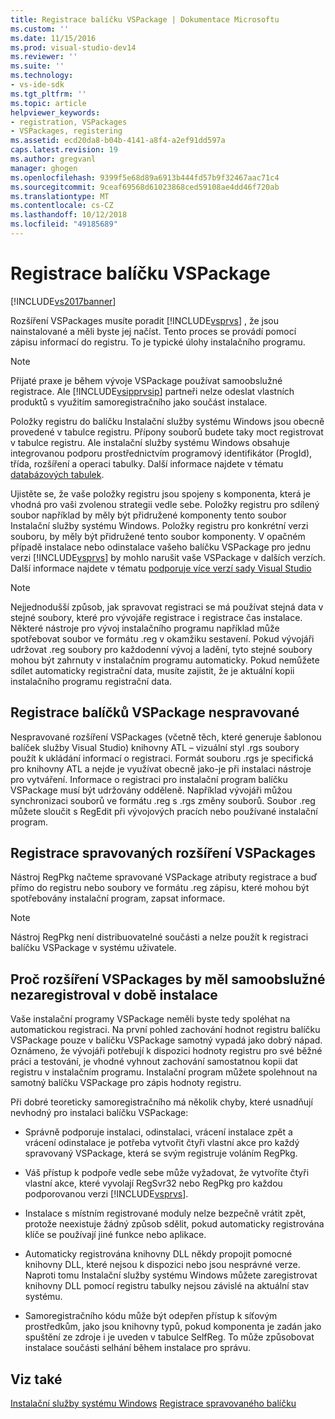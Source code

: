 ```yaml
---
title: Registrace balíčku VSPackage | Dokumentace Microsoftu
ms.custom: ''
ms.date: 11/15/2016
ms.prod: visual-studio-dev14
ms.reviewer: ''
ms.suite: ''
ms.technology:
- vs-ide-sdk
ms.tgt_pltfrm: ''
ms.topic: article
helpviewer_keywords:
- registration, VSPackages
- VSPackages, registering
ms.assetid: ecd20da8-b04b-4141-a8f4-a2ef91dd597a
caps.latest.revision: 19
ms.author: gregvanl
manager: ghogen
ms.openlocfilehash: 9399f5e68d89a6913b444fd57b9f32467aac71c4
ms.sourcegitcommit: 9ceaf69568d61023868ced59108ae4dd46f720ab
ms.translationtype: MT
ms.contentlocale: cs-CZ
ms.lasthandoff: 10/12/2018
ms.locfileid: "49185689"
---
```

# <a name="vspackage-registration"></a>Registrace balíčku VSPackage
[!INCLUDE[vs2017banner](../../includes/vs2017banner.md)]

Rozšíření VSPackages musíte poradit [!INCLUDE[vsprvs](../../includes/vsprvs-md.md)] , že jsou nainstalované a měli byste jej načíst. Tento proces se provádí pomocí zápisu informací do registru. To je typické úlohy instalačního programu.  
  
> [!NOTE]
>  Přijaté praxe je během vývoje VSPackage používat samoobslužné registrace. Ale [!INCLUDE[vsipprvsip](../../includes/vsipprvsip-md.md)] partneři nelze odeslat vlastních produktů s využitím samoregistračního jako součást instalace.  
  
 Položky registru do balíčku Instalační služby systému Windows jsou obecně provedené v tabulce registru. Přípony souborů budete taky moct registrovat v tabulce registru. Ale instalační služby systému Windows obsahuje integrovanou podporu prostřednictvím programový identifikátor (ProgId), třída, rozšíření a operaci tabulky. Další informace najdete v tématu [databázových tabulek](http://msdn.microsoft.com/library/aa368259\(VS.85\).aspx).  
  
 Ujistěte se, že vaše položky registru jsou spojeny s komponenta, která je vhodná pro vaši zvolenou strategii vedle sebe. Položky registru pro sdílený soubor například by měly být přidružené komponenty tento soubor Instalační služby systému Windows. Položky registru pro konkrétní verzi souboru, by měly být přidružené tento soubor komponenty. V opačném případě instalace nebo odinstalace vašeho balíčku VSPackage pro jednu verzi [!INCLUDE[vsprvs](../../includes/vsprvs-md.md)] by mohlo narušit vaše VSPackage v dalších verzích. Další informace najdete v tématu [podporuje více verzí sady Visual Studio](../../extensibility/supporting-multiple-versions-of-visual-studio.md)  
  
> [!NOTE]
>  Nejjednodušší způsob, jak spravovat registraci se má používat stejná data v stejné soubory, které pro vývojáře registrace i registrace čas instalace. Některé nástroje pro vývoj instalačního programu například může spotřebovat soubor ve formátu .reg v okamžiku sestavení. Pokud vývojáři udržovat .reg soubory pro každodenní vývoj a ladění, tyto stejné soubory mohou být zahrnuty v instalačním programu automaticky. Pokud nemůžete sdílet automaticky registrační data, musíte zajistit, že je aktuální kopii instalačního programu registrační data.  
  
## <a name="registering-unmanaged-vspackages"></a>Registrace balíčků VSPackage nespravované  
 Nespravované rozšíření VSPackages (včetně těch, které generuje šablonou balíček služby Visual Studio) knihovny ATL – vizuální styl .rgs soubory použít k ukládání informací o registraci. Formát souboru .rgs je specifická pro knihovny ATL a nejde je využívat obecně jako-je při instalaci nástroje pro vytváření. Informace o registraci pro instalační program balíčku VSPackage musí být udržovány odděleně. Například vývojáři můžou synchronizaci souborů ve formátu .reg s .rgs změny souborů. Soubor .reg můžete sloučit s RegEdit při vývojových pracích nebo používané instalační program.  
  
## <a name="registering-managed-vspackages"></a>Registrace spravovaných rozšíření VSPackages  
 Nástroj RegPkg načteme spravované VSPackage atributy registrace a buď přímo do registru nebo soubory ve formátu .reg zápisu, které mohou být spotřebovány instalační program, zapsat informace.  
  
> [!NOTE]
>  Nástroj RegPkg není distribuovatelné součásti a nelze použít k registraci balíčku VSPackage v systému uživatele.  
  
## <a name="why-vspackages-should-not-self-register-at-install-time"></a>Proč rozšíření VSPackages by měl samoobslužné nezaregistroval v době instalace  
 Vaše instalační programy VSPackage neměli byste tedy spoléhat na automatickou registraci. Na první pohled zachování hodnot registru balíčku VSPackage pouze v balíčku VSPackage samotný vypadá jako dobrý nápad. Oznámeno, že vývojáři potřebují k dispozici hodnoty registru pro své běžné práci a testování, je vhodné vyhnout zachování samostatnou kopii dat registru v instalačním programu. Instalační program můžete spolehnout na samotný balíčku VSPackage pro zápis hodnoty registru.  
  
 Při dobré teoreticky samoregistračního má několik chyby, které usnadňují nevhodný pro instalaci balíčku VSPackage:  
  
-   Správně podporuje instalaci, odinstalaci, vrácení instalace zpět a vrácení odinstalace je potřeba vytvořit čtyři vlastní akce pro každý spravovaný VSPackage, která se svým registruje voláním RegPkg.  
  
-   Váš přístup k podpoře vedle sebe může vyžadovat, že vytvoříte čtyři vlastní akce, které vyvolají RegSvr32 nebo RegPkg pro každou podporovanou verzi [!INCLUDE[vsprvs](../../includes/vsprvs-md.md)].  
  
-   Instalace s místním registrované moduly nelze bezpečně vrátit zpět, protože neexistuje žádný způsob sdělit, pokud automaticky registrována klíče se používají jiné funkce nebo aplikace.  
  
-   Automaticky registrována knihovny DLL někdy propojit pomocné knihovny DLL, které nejsou k dispozici nebo jsou nesprávné verze. Naproti tomu Instalační služby systému Windows můžete zaregistrovat knihovny DLL pomocí registru tabulky nejsou závislé na aktuální stav systému.  
  
-   Samoregistračního kódu může být odepřen přístup k síťovým prostředkům, jako jsou knihovny typů, pokud komponenta je zadán jako spuštění ze zdroje i je uveden v tabulce SelfReg. To může způsobovat instalace součásti selhání během instalace pro správu.  
  
## <a name="see-also"></a>Viz také  
 [Instalační služby systému Windows](http://msdn.microsoft.com/library/cc185688\(VS.85\).aspx)   
 [Registrace spravovaného balíčku](http://msdn.microsoft.com/en-us/f69e0ea3-6a92-4639-8ca9-4c9c210e58a1)

